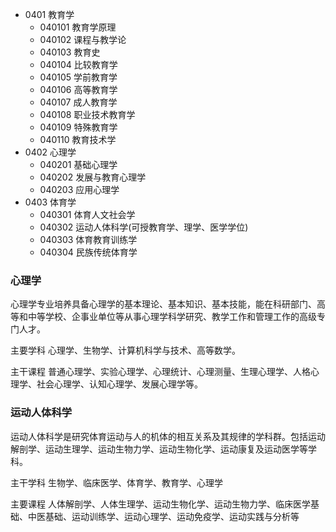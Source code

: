 * 0401 教育学
  * 040101 教育学原理
  * 040102 课程与教学论
  * 040103 教育史
  * 040104 比较教育学
  * 040105 学前教育学
  * 040106 高等教育学
  * 040107 成人教育学
  * 040108 职业技术教育学
  * 040109 特殊教育学
  * 040110 教育技术学
* 0402 心理学
  * 040201 基础心理学
  * 040202 发展与教育心理学
  * 040203 应用心理学
* 0403 体育学
  * 040301 体育人文社会学
  * 040302 运动人体科学(可授教育学、理学、医学学位)
  * 040303 体育教育训练学
  * 040304 民族传统体育学

### 心理学
心理学专业培养具备心理学的基本理论、基本知识、基本技能，能在科研部门、高等和中等学校、企事业单位等从事心理学科学研究、教学工作和管理工作的高级专门人才。

主要学科
心理学、生物学、计算机科学与技术、高等数学。

主干课程
普通心理学、实验心理学、心理统计、心理测量、生理心理学、人格心理学、社会心理学、认知心理学、发展心理学等。

### 运动人体科学
运动人体科学是研究体育运动与人的机体的相互关系及其规律的学科群。包括运动解剖学、运动生理学、运动生物力学、运动生物化学、运动康复及运动医学等学科。

主干学科
生物学、临床医学、体育学、教育学、心理学

主要课程
人体解剖学、人体生理学、运动生物化学、运动生物力学、临床医学基础、中医基础、运动训练学、运动心理学、运动免疫学、运动实践与分析等